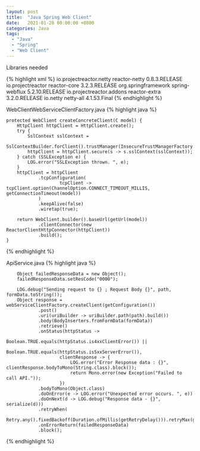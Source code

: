 ```yaml
---
layout: post
title:  "Java Spring Web Client"
date:   2021-01-28 00:00:00 +0800
categories: Java
tags: 
  - "Java"
  - "Spring"
  - "Web Client"
---
```


Libraries needed

{% highlight xml %}
<dependency>
			<groupId>io.projectreactor.netty</groupId>
			<artifactId>reactor-netty</artifactId>
			<version>0.8.3.RELEASE</version>
		</dependency>
		<dependency>
			<groupId>io.projectreactor</groupId>
			<artifactId>reactor-core</artifactId>
			<version>3.2.3.RELEASE</version>
		</dependency>
		<dependency>
			<groupId>org.springframework</groupId>
			<artifactId>spring-webflux</artifactId>
			<version>5.2.10.RELEASE</version>
		</dependency>
		<dependency>
			<groupId>io.projectreactor.addons</groupId>
			<artifactId>reactor-extra</artifactId>
			<version>3.2.0.RELEASE</version>
		</dependency>
		<dependency>
			<groupId>io.netty</groupId>
			<artifactId>netty-all</artifactId>
			<version>4.1.53.Final</version>
		</dependency>
{% endhighlight %}

WebClientWebServiceClientFactory.java
{% highlight java %}

    protected WebClient createConcreteClient(C model) {
        HttpClient httpClient = HttpClient.create();
        try {
            SslContext sslContext =
                    SslContextBuilder.forClient().trustManager(InsecureTrustManagerFactory.INSTANCE).build();
            httpClient = httpClient.secure(s -> s.sslContext(sslContext));
        } catch (SSLException e) {
            LOG.error("SSLException thrown. ", e);
        }
        httpClient = httpClient
                .tcpConfiguration(
                        tcpClient -> tcpClient.option(ChannelOption.CONNECT_TIMEOUT_MILLIS, getConnectionTimeout(model))
                )
                .keepAlive(false)
                .wiretap(true);

        return WebClient.builder().baseUrl(getUrl(model))
                .clientConnector(new ReactorClientHttpConnector(httpClient))
                .build();
    }
{% endhighlight %}

ApiService.java
{% highlight java %}

        Object failedResponseData = new Object();
        failedResponseData.setResCode("0000");

        LOG.debug("Sending request to {} ; Request Body {}", path, formData.toString());
        Object response = webServiceClientFactory.createClient(getConfiguration())
                .post()
                .uri(uriBuilder -> uriBuilder.path(path).build())
                .body(BodyInserters.fromFormData(formData))
                .retrieve()
                .onStatus(httpStatus ->
                                Boolean.TRUE.equals(httpStatus.is4xxClientError()) ||
                                        Boolean.TRUE.equals(httpStatus.is5xxServerError()),
                        clientResponse -> {
                            LOG.error("Error Response data : {}", clientResponse.bodyToMono(String.class).block());
                            return Mono.error(new Exception("Failed to call API."));
                        })
                .bodyToMono(Object.class)
                .doOnError(e -> LOG.error("Unexpected error occurs. ", e))
                .doOnNext(d -> LOG.debug("Response data - {}", serialize(d)))
                .retryWhen(
                        Retry.any().fixedBackoff(Duration.ofMillis(getRetryDelay())).retryMax(getMaxNumberOfRetries()))
                .onErrorReturn(failedResponseData)
                .block();


{% endhighlight %}
